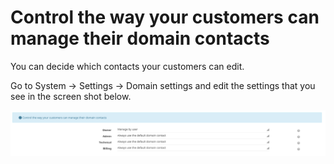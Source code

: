 # Control the way your customers can manage their domain contacts

You can decide which contacts your customers can edit.

Go to System -> Settings -> Domain settings and edit the settings that you see in the screen shot below.

![domain contact settings](/images/domain_contact_settings.png)

